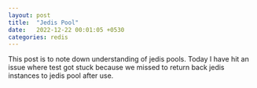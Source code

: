 ```yaml
---
layout: post
title:  "Jedis Pool"
date:   2022-12-22 00:01:05 +0530
categories: redis
---
```


This post is to note down understanding of jedis pools. Today I have hit an issue where test got stuck because we missed to return back jedis instances to jedis pool after use.
